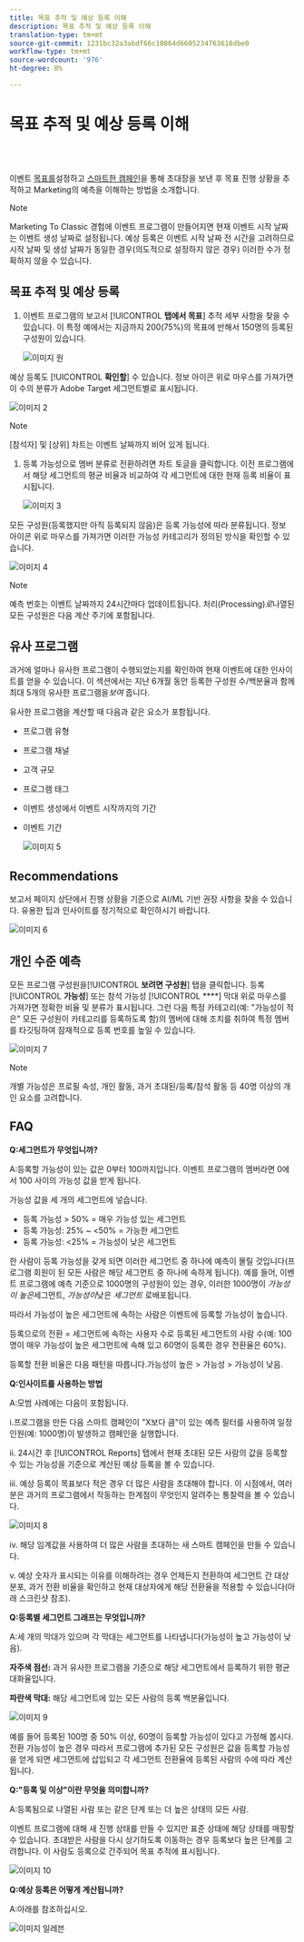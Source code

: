 ```yaml
---
title: 목표 추적 및 예상 등록 이해
description: 목표 추적 및 예상 등록 이해
translation-type: tm+mt
source-git-commit: 1231bc32a3abdf66c10864d6605234763618dbe0
workflow-type: tm+mt
source-wordcount: '976'
ht-degree: 0%

---
```



# 목표 추적 및 예상 등록 이해

<br> 

이벤트 [목표를](/help/sky/setting-event-goals.md)설정하고 [스마트한 캠페인](/help/sky/create-a-smart-campaign.md)을 통해 초대장을 보낸 후 목표 진행 상황을 추적하고 Marketing의 예측을 이해하는 방법을 소개합니다.

>[!NOTE]
>
>Marketing To Classic 경험에 이벤트 프로그램이 만들어지면 현재 이벤트 시작 날짜는 이벤트 생성 날짜로 설정됩니다. 예상 등록은 이벤트 시작 날짜 전 시간을 고려하므로 시작 날짜 및 생성 날짜가 동일한 경우(의도적으로 설정하지 않은 경우) 이러한 수가 정확하지 않을 수 있습니다.

## 목표 추적 및 예상 등록

1. 이벤트 프로그램의 보고서 [!UICONTROL **탭에서 목표**] 추적 세부 사항을 찾을 수 있습니다. 이 특정 예에서는 지금까지 200(75%)의 목표에 반해서 150명의 등록된 구성원이 있습니다.

   ![이미지 원](/help/sky/assets/predictive-audiences/understanding-goal-tracking-and-projected-registrations/understanding-goal-tracking-and-projected-registrations-1.png)

예상 등록도 [!UICONTROL **확인할**] 수 있습니다. 정보 아이콘 위로 마우스를 가져가면 이 수의 분류가 Adobe Target 세그먼트별로 표시됩니다.

![이미지 2](/help/sky/assets/predictive-audiences/understanding-goal-tracking-and-projected-registrations/understanding-goal-tracking-and-projected-registrations-2.png)

>[!NOTE]
>
>[참석자] 및 [상위] 차트는 이벤트 날짜까지 비어 있게 됩니다.

1. 등록 가능성으로 멤버 분류로 전환하려면 차트 토글을 클릭합니다. 이전 프로그램에서 해당 세그먼트의 평균 비율과 비교하여 각 세그먼트에 대한 현재 등록 비율이 표시됩니다.

   ![이미지 3](/help/sky/assets/predictive-audiences/understanding-goal-tracking-and-projected-registrations/understanding-goal-tracking-and-projected-registrations-3.png)

모든 구성원(등록했지만 아직 등록되지 않음)은 등록 가능성에 따라 분류됩니다. 정보 아이콘 위로 마우스를 가져가면 이러한 가능성 카테고리가 정의된 방식을 확인할 수 있습니다.

![이미지 4](/help/sky/assets/predictive-audiences/understanding-goal-tracking-and-projected-registrations/understanding-goal-tracking-and-projected-registrations-4.png)

>[!NOTE]
>
>예측 번호는 이벤트 날짜까지 24시간마다 업데이트됩니다. 처리(Processing)_로_&#x200B;나열된 모든 구성원은 다음 계산 주기에 포함됩니다.

## 유사 프로그램

과거에 얼마나 유사한 프로그램이 수행되었는지를 확인하여 현재 이벤트에 대한 인사이트를 얻을 수 있습니다. 이 섹션에서는 지난 6개월 동안 등록한 구성원 수/백분율과 함께 최대 5개의 유사한 프로그램을&#x200B;_보여_ 줍니다.

유사한 프로그램을 계산할 때 다음과 같은 요소가 포함됩니다.

* 프로그램 유형
* 프로그램 채널
* 고객 규모
* 프로그램 태그
* 이벤트 생성에서 이벤트 시작까지의 기간
* 이벤트 기간

   ![이미지 5](/help/sky/assets/predictive-audiences/understanding-goal-tracking-and-projected-registrations/understanding-goal-tracking-and-projected-registrations-5.png)

## Recommendations

보고서 페이지 상단에서 진행 상황을 기준으로 AI/ML 기반 권장 사항을 찾을 수 있습니다. 유용한 팁과 인사이트를 정기적으로 확인하시기 바랍니다.

![이미지 6](/help/sky/assets/predictive-audiences/understanding-goal-tracking-and-projected-registrations/understanding-goal-tracking-and-projected-registrations-6.png)

## 개인 수준 예측

모든 프로그램 구성원을&#x200B;[!UICONTROL **보려면 구성원**] 탭을 클릭합니다. 등록 [!UICONTROL **가능성**] 또는 참석 가능성 [!UICONTROL ****] 막대 위로 마우스를 가져가면 정확한 비율 및 분류가 표시됩니다. 그런 다음 특정 카테고리(예: &quot;가능성이 적은&quot; 모든 구성원이 카테고리를 등록하도록 함)의 멤버에 대해 조치를 취하여 특정 멤버를 타깃팅하여 잠재적으로 등록 번호를 높일 수 있습니다.

![이미지 7](/help/sky/assets/predictive-audiences/understanding-goal-tracking-and-projected-registrations/understanding-goal-tracking-and-projected-registrations-7.png)

>[!NOTE]
>
>개별 가능성은 프로필 속성, 개인 활동, 과거 초대된/등록/참석 활동 등 40명 이상의 개인 요소를 고려합니다.

## FAQ

**Q:세그먼트가 무엇입니까?**

A:등록할 가능성이 있는 값은 0부터 100까지입니다. 이벤트 프로그램의 멤버라면 0에서 100 사이의 가능성 값을 받게 됩니다.

가능성 값을 세 개의 세그먼트에 넣습니다.

* 등록 가능성 > 50% = 매우 가능성 있는 세그먼트
* 등록 가능성: 25% ~ &lt;50% = 가능한 세그먼트
* 등록 가능성: &lt;25% = 가능성이 낮은 세그먼트

한 사람이 등록 가능성을 갖게 되면 이러한 세그먼트 중 하나에 예측이 몰릴 것입니다(프로그램 회원이 된 모든 사람은 해당 세그먼트 중 하나에 속하게 됩니다). 예를 들어, 이벤트 프로그램에 예측 기준으로 1000명의 구성원이 있는 경우, 이러한 1000명이 _가능성이 높은_&#x200B;세그먼트, _가능성이_&#x200B;낮은 _세그먼트_ 로배포됩니다.

따라서 가능성이 높은 세그먼트에 속하는 사람은 이벤트에 등록할 가능성이 높습니다.

등록으로의 전환 = 세그먼트에 속하는 사용자 수로 등록된 세그먼트의 사람 수(예: 100명이 매우 가능성이 높은 세그먼트에 속해 있고 60명이 등록한 경우 전환율은 60%).

등록할 전환 비율은 다음 패턴을 따릅니다.가능성이 높은 > 가능성 > 가능성이 낮음.

**Q:인사이트를 사용하는 방법**

A:모범 사례에는 다음이 포함됩니다.

i.프로그램을 만든 다음 스마트 캠페인이 &quot;X보다 큼&quot;이 있는 예측 필터를 사용하여 일정 인원(예: 1000명)이 발생하고 캠페인을 실행합니다.

ii. 24시간 후 [!UICONTROL Reports] 탭에서 현재 초대된 모든 사람의 값을 등록할 수 있는 가능성을 기준으로 계산된 예상 등록을 볼 수 있습니다.

iii. 예상 등록이 목표보다 적은 경우 더 많은 사람을 초대해야 합니다. 이 시점에서, 여러분은 과거의 프로그램에서 작동하는 한계점이 무엇인지 알려주는 통찰력을 볼 수 있습니다.

![이미지 8](/help/sky/assets/predictive-audiences/understanding-goal-tracking-and-projected-registrations/understanding-goal-tracking-and-projected-registrations-8.png)

iv. 해당 임계값을 사용하여 더 많은 사람을 초대하는 새 스마트 캠페인을 만들 수 있습니다.

v. 예상 숫자가 표시되는 이유를 이해하려는 경우 언제든지 전환하여 세그먼트 간 대상 분포, 과거 전환 비율을 확인하고 현재 대상자에게 해당 전환율을 적용할 수 있습니다(아래 스크린샷 참조).

**Q:등록별 세그먼트 그래프는 무엇입니까?**

A:세 개의 막대가 있으며 각 막대는 세그먼트를 나타냅니다(가능성이 높고 가능성이 낮음).

**자주색 점선:** 과거 유사한 프로그램을 기준으로 해당 세그먼트에서 등록하기 위한 평균 대화율입니다.

**파란색 막대:** 해당 세그먼트에 있는 모든 사람의 등록 백분율입니다.

![이미지 9](/help/sky/assets/predictive-audiences/understanding-goal-tracking-and-projected-registrations/understanding-goal-tracking-and-projected-registrations-9.png)

예를 들어 등록된 100명 중 50% 이상, 60명이 등록할 가능성이 있다고 가정해 봅시다. 전환 가능성이 높은 경우 따라서 프로그램에 추가된 모든 구성원은 값을 등록할 가능성을 얻게 되면 세그먼트에 삽입되고 각 세그먼트 전환율에 등록된 사람의 수에 따라 계산됩니다.

**Q:&quot;등록 및 이상&quot;이란 무엇을 의미합니까?**

A:등록됨으로 나열된 사람 또는 같은 단계 또는 더 높은 상태의 모든 사람.

이벤트 프로그램에 대해 새 진행 상태를 만들 수 있지만 표준 상태에 해당 상태를 매핑할 수 있습니다. 초대받은 사람을 다시 상기하도록 이동하는 경우 등록보다 높은 단계를 고려합니다. 이 사람도 등록으로 간주되어 목표 추적에 표시됩니다.

![이미지 10](/help/sky/assets/predictive-audiences/understanding-goal-tracking-and-projected-registrations/understanding-goal-tracking-and-projected-registrations-10.png)

**Q:예상 등록은 어떻게 계산됩니까?**

A:아래를 참조하십시오.

![이미지 일레븐](/help/sky/assets/predictive-audiences/understanding-goal-tracking-and-projected-registrations/understanding-goal-tracking-and-projected-registrations-11.png)
